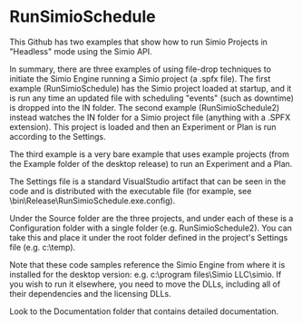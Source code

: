 # RunSimioSchedule
This Github has two examples that show how to run Simio Projects in "Headless" mode using the Simio API.

In summary, there are three examples of using file-drop techniques to initiate the Simio Engine running a Simio project (a .spfx file).
The first example (RunSimioSchedule) has the Simio project loaded at startup, and it is run any time an updated file with scheduling "events" (such as downtime) is dropped into the IN folder.
The second example (RunSimioSchedule2) instead watches the IN folder for a Simio project file (anything with a .SPFX extension). This project is loaded and then an Experiment or Plan is run according to the Settings.

The third example is a very bare example that uses example projects (from the Example folder of the desktop release) to run an Experiment and a Plan.

The Settings file is a standard VisualStudio artifact that can be seen in the code and is distributed with the executable file (for example, see \bin\Release\RunSimioSchedule.exe.config).

Under the Source folder are the three projects, and under each of these is a Configuration folder with a single folder (e.g. RunSimioSchedule2). You can take this and place it under the root folder defined in the project's Settings file (e.g. c:\temp).

Note that these code samples reference the Simio Engine from where it is installed for the desktop version: e.g. c:\program files\Simio LLC\simio. If you wish to run it elsewhere, you need to move the DLLs, including all of their dependencies and the licensing DLLs.

Look to the Documentation folder that contains detailed documentation.


